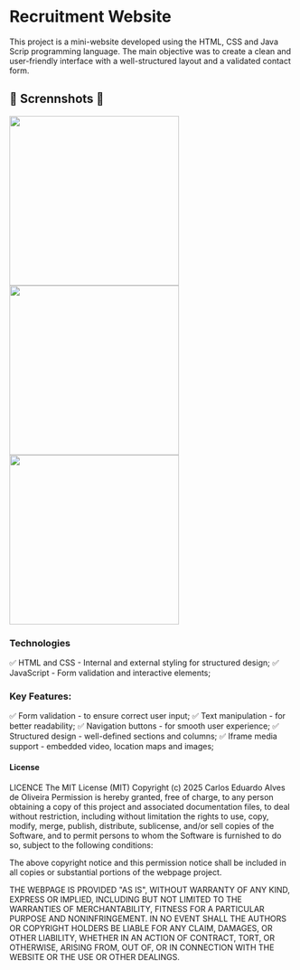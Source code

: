# Recruitment Website 
This project is a mini-website developed using the HTML, CSS and Java Scrip programming language. The main objective was to create a clean and user-friendly interface with a well-structured layout and a validated contact form. 

## 📸 Scrennshots 📸
<img src="https://github.com/user-attachments/assets/b02de48a-56d2-4a58-a17a-8c22bb572fc6" width=300/>
<img src="https://github.com/user-attachments/assets/751f3928-4297-4c20-a174-ecbb57f3b4a6" width=300/>
<img src="https://github.com/user-attachments/assets/284b7074-0a96-4ea6-88e8-c23ca0b884ec" width=300/>


### Technologies
✅ HTML and CSS - Internal and external styling for structured design; 
✅ JavaScript - Form validation and interactive elements; 

### Key Features:
✅ Form validation - to ensure correct user input;
✅ Text manipulation - for better readability;
✅ Navigation buttons - for smooth user experience; 
✅ Structured design - well-defined sections and columns;
✅ Iframe media support - embedded video, location maps and images;


#### License

LICENCE
The MIT License (MIT)
Copyright (c) 2025 Carlos Eduardo Alves de Oliveira
Permission is hereby granted, free of charge, to any person obtaining a copy of this project and associated documentation files, to deal without restriction, including without limitation the rights to use, copy, modify, merge, publish, distribute, sublicense, and/or sell copies of the Software, and to permit persons to whom the Software is furnished to do so, subject to the following conditions:

The above copyright notice and this permission notice shall be included in all copies or substantial portions of the webpage project.

THE WEBPAGE IS PROVIDED "AS IS", WITHOUT WARRANTY OF ANY KIND, EXPRESS OR IMPLIED, INCLUDING BUT NOT LIMITED TO THE WARRANTIES OF MERCHANTABILITY, FITNESS FOR A PARTICULAR PURPOSE AND NONINFRINGEMENT. IN NO EVENT SHALL THE AUTHORS OR COPYRIGHT HOLDERS BE LIABLE FOR ANY CLAIM, DAMAGES, OR OTHER LIABILITY, WHETHER IN AN ACTION OF CONTRACT, TORT, OR OTHERWISE, ARISING FROM, OUT OF, OR IN CONNECTION WITH THE WEBSITE OR THE USE OR OTHER DEALINGS.
